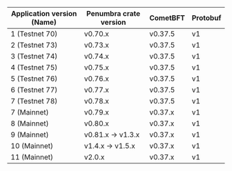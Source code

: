 | Application version (Name)| Penumbra crate version | CometBFT | Protobuf |
| ------------------------- | ---------------------- | -------- | -------- |
| 1 (Testnet 70)            | v0.70.x                | v0.37.5  |   v1     |
| 2 (Testnet 73)            | v0.73.x                | v0.37.5  |   v1     |
| 3 (Testnet 74)            | v0.74.x                | v0.37.5  |   v1     |
| 4 (Testnet 75)            | v0.75.x                | v0.37.5  |   v1     |
| 5 (Testnet 76)            | v0.76.x                | v0.37.5  |   v1     |
| 6 (Testnet 77)            | v0.77.x                | v0.37.5  |   v1     |
| 7 (Testnet 78)            | v0.78.x                | v0.37.5  |   v1     |
| 7 (Mainnet)               | v0.79.x                | v0.37.x  |   v1     |
| 8 (Mainnet)               | v0.80.x                | v0.37.x  |   v1     |
| 9 (Mainnet)               | v0.81.x -> v1.3.x      | v0.37.x  |   v1     |
| 10 (Mainnet)              | v1.4.x  -> v1.5.x      | v0.37.x  |   v1     |
| 11 (Mainnet)              | v2.0.x                 | v0.37.x  |   v1     |
